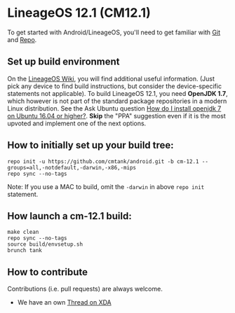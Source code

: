 # LineageOS 12.1 (CM12.1)
To get started with Android/LineageOS, you'll need to get familiar with [Git](https://services.github.com/on-demand/downloads/github-git-cheat-sheet/) and [Repo](http://source.android.com/source/using-repo.html).


## Set up build environment
On the [LineageOS Wiki](https://wiki.lineageos.org), you will find additional useful information. (Just pick any device to find build instructions, but consider the device-specific statements not applicable). To build LineageOS 12.1, you need **OpenJDK 1.7**, which however is not part of the standard package repositories in a modern Linux distribution. See the Ask Ubuntu question [How do I install openjdk 7 on Ubuntu 16.04 or higher?](https://askubuntu.com/questions/761127/how-do-i-install-openjdk-7-on-ubuntu-16-04-or-higher). **Skip** the "PPA" suggestion even if it is the most upvoted and implement one of the next options.


## How to initially set up your build tree:
```Shell session
repo init -u https://github.com/cmtank/android.git -b cm-12.1 --groups=all,-notdefault,-darwin,-x86,-mips
repo sync --no-tags
```
Note: If you use a MAC to build, omit the `-darwin` in above `repo init` statement.

## How launch a cm-12.1 build:
```Shell session
make clean  
repo sync --no-tags 
source build/envsetup.sh  
brunch tank  
```

## How to contribute
Contributions (i.e. pull requests) are always welcome.
- We have an own [Thread on XDA](https://forum.xda-developers.com/t/rom-unlocked-tank-lineageos-12-1.3961110/)

